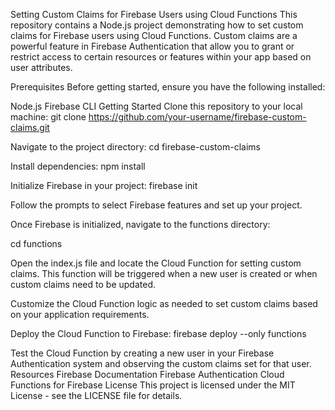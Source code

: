 Setting Custom Claims for Firebase Users using Cloud Functions
This repository contains a Node.js project demonstrating how to set custom claims for Firebase users using Cloud Functions. Custom claims are a powerful feature in Firebase Authentication that allow you to grant or restrict access to certain resources or features within your app based on user attributes.

Prerequisites
Before getting started, ensure you have the following installed:

Node.js
Firebase CLI
Getting Started
Clone this repository to your local machine:
git clone https://github.com/your-username/firebase-custom-claims.git

Navigate to the project directory:
cd firebase-custom-claims

Install dependencies:
npm install

Initialize Firebase in your project:
firebase init


Follow the prompts to select Firebase features and set up your project.

Once Firebase is initialized, navigate to the functions directory:

cd functions

Open the index.js file and locate the Cloud Function for setting custom claims. This function will be triggered when a new user is created or when custom claims need to be updated.

Customize the Cloud Function logic as needed to set custom claims based on your application requirements.

Deploy the Cloud Function to Firebase:
firebase deploy --only functions

Test the Cloud Function by creating a new user in your Firebase Authentication system and observing the custom claims set for that user.
Resources
Firebase Documentation
Firebase Authentication
Cloud Functions for Firebase
License
This project is licensed under the MIT License - see the LICENSE file for details.
